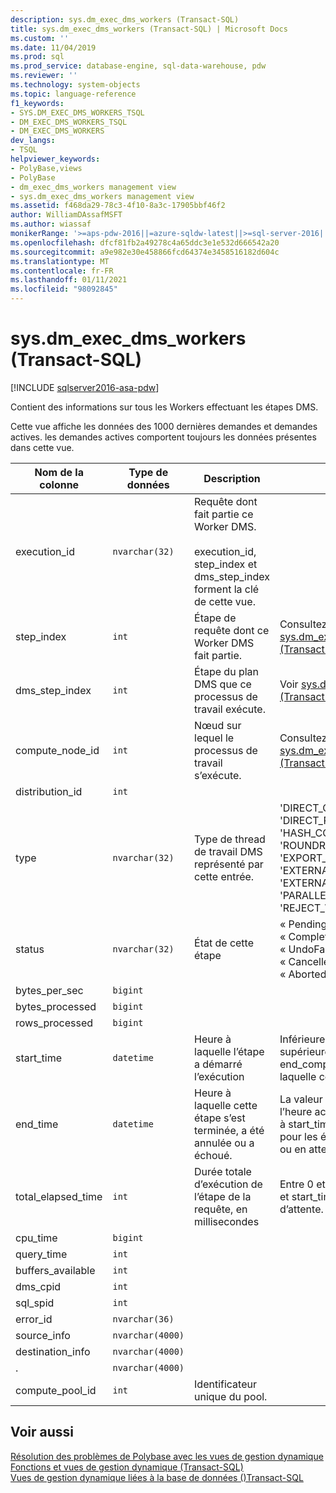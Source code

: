 ```yaml
---
description: sys.dm_exec_dms_workers (Transact-SQL)
title: sys.dm_exec_dms_workers (Transact-SQL) | Microsoft Docs
ms.custom: ''
ms.date: 11/04/2019
ms.prod: sql
ms.prod_service: database-engine, sql-data-warehouse, pdw
ms.reviewer: ''
ms.technology: system-objects
ms.topic: language-reference
f1_keywords:
- SYS.DM_EXEC_DMS_WORKERS_TSQL
- DM_EXEC_DMS_WORKERS_TSQL
- DM_EXEC_DMS_WORKERS
dev_langs:
- TSQL
helpviewer_keywords:
- PolyBase,views
- PolyBase
- dm_exec_dms_workers management view
- sys.dm_exec_dms_workers management view
ms.assetid: f468da29-78c3-4f10-8a3c-17905bbf46f2
author: WilliamDAssafMSFT
ms.author: wiassaf
monikerRange: '>=aps-pdw-2016||=azure-sqldw-latest||>=sql-server-2016||>=sql-server-linux-2017||=azuresqldb-mi-current'
ms.openlocfilehash: dfcf81fb2a49278c4a65ddc3e1e532d666542a20
ms.sourcegitcommit: a9e982e30e458866fcd64374e3458516182d604c
ms.translationtype: MT
ms.contentlocale: fr-FR
ms.lasthandoff: 01/11/2021
ms.locfileid: "98092845"
---
```

# <a name="sysdm_exec_dms_workers-transact-sql"></a>sys.dm_exec_dms_workers (Transact-SQL)
[!INCLUDE [sqlserver2016-asa-pdw](../../includes/applies-to-version/sqlserver2016-asa-pdw.md)]

  Contient des informations sur tous les Workers effectuant les étapes DMS.  
  
 Cette vue affiche les données des 1000 dernières demandes et demandes actives. les demandes actives comportent toujours les données présentes dans cette vue.  
  
|Nom de la colonne|Type de données|Description|Plage|  
|-----------------|---------------|-----------------|-----------|  
|execution_id|`nvarchar(32)`|Requête dont fait partie ce Worker DMS. <br /><br /> execution_id, step_index et dms_step_index forment la clé de cette vue.||  
|step_index|`int`|Étape de requête dont ce Worker DMS fait partie.|Consultez index d’étape dans [sys.dm_exec_distributed_request_steps &#40;Transact-SQL&#41;](../../relational-databases/system-dynamic-management-views/sys-dm-exec-distributed-request-steps-transact-sql.md).|  
|dms_step_index|`int`|Étape du plan DMS que ce processus de travail exécute.|Voir [sys.dm_exec_dms_workers (Transact-SQL)](../../relational-databases/system-dynamic-management-views/sys-dm-exec-dms-workers-transact-sql.md)|  
|compute_node_id|`int`|Nœud sur lequel le processus de travail s’exécute.|Consultez [sys.dm_exec_compute_nodes &#40;Transact-SQL&#41;](../../relational-databases/system-dynamic-management-views/sys-dm-exec-compute-nodes-transact-sql.md).|  
|distribution_id|`int`|||  
|type|`nvarchar(32)`|Type de thread de travail DMS représenté par cette entrée.|'DIRECT_CONVERTER', 'DIRECT_READER', 'FILE_READER', 'HASH_CONVERTER', 'HASH_READER', 'ROUNDROBIN_CONVERTER', 'EXPORT_READER', 'EXTERNAL_READER', 'EXTERNAL_WRITER', 'PARALLEL_COPY_READER', 'REJECT_WRITER', 'WRITER'|  
|status|`nvarchar(32)`|État de cette étape|« Pending », « Running », « Complete », « failed », « UndoFailed », « PendingCancel », « Cancelled », « UNDONE », « Aborted »|  
|bytes_per_sec|`bigint`|||  
|bytes_processed|`bigint`|||  
|rows_processed|`bigint`|||  
|start_time|`datetime`|Heure à laquelle l’étape a démarré l’exécution|Inférieure ou égale à l’heure actuelle et supérieure ou égale à end_compile_time de la requête à laquelle cette étape appartient.|  
|end_time|`datetime`|Heure à laquelle cette étape s’est terminée, a été annulée ou a échoué.|La valeur est inférieure ou égale à l’heure actuelle et supérieure ou égale à start_time, définie sur la valeur NULL pour les étapes en cours d’exécution ou en attente.|  
|total_elapsed_time|`int`|Durée totale d’exécution de l’étape de la requête, en millisecondes|Entre 0 et la différence entre end_time et start_time. 0 pour les étapes en file d’attente.|  
|cpu_time|`bigint`|||  
|query_time|`int`|||  
|buffers_available|`int`|||  
|dms_cpid|`int`|||  
|sql_spid|`int`|||  
|error_id|`nvarchar(36)`|||  
|source_info|`nvarchar(4000)`|||  
|destination_info|`nvarchar(4000)`|||  
|.|`nvarchar(4000)`|||
|compute_pool_id|`int`|Identificateur unique du pool.|

## <a name="see-also"></a>Voir aussi  
 [Résolution des problèmes de Polybase avec les vues de gestion dynamique](/previous-versions/sql/sql-server-2016/mt146389(v=sql.130))   
 [Fonctions et vues de gestion dynamique &#40;Transact-SQL&#41;](~/relational-databases/system-dynamic-management-views/system-dynamic-management-views.md)   
 [Vues de gestion dynamique liées à la base de données &#40;&#41;Transact-SQL ](../../relational-databases/system-dynamic-management-views/database-related-dynamic-management-views-transact-sql.md)  
  

